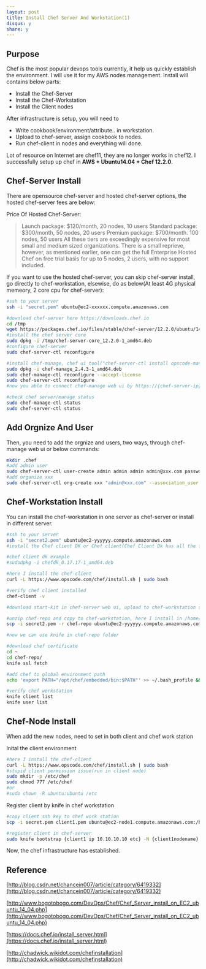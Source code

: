```yaml
---
layout: post
title: Install Chef Server And Workstation(1)
disqus: y
share: y
---
```


Purpose
-------------------------
Chef is the most popular devops tools currently, it help us quickly establish the environment. I will use it for my AWS nodes management. Install will contains below parts:

* Install the Chef-Server
* Install the Chef-Workstation
* Install the Client nodes

After infrastructure is setup, you will need to
* Write cookbook/environment/attribute.. in workstation.
* Upload to chef-server, assign cookbook to nodes.
* Run chef-client in nodes and everything will done.

Lot of resource on Internet are chef11, they are no longer works in chef12. I successfully setup up chef in **AWS + Ubuntu14.04 + Chef 12.2.0**. 

Chef-Server Install
-------------------------
There are opensource chef-server and hosted chef-server options, the hosted chef-server fees are below:

Price Of Hosted Chef-Server:
> Launch package: $120/month, 20 nodes, 10 users
> Standard package: $300/month, 50 nodes, 20 users
> Premium package: $700/month. 100 nodes, 50 users
> All these tiers are exceedingly expensive for most small and medium sized organizations. 
> There is a small reprieve, however, as mentioned earlier, one can get the full 
> Enterprise Hosted Chef on free trial basis for up to 5 nodes, 2 users, with no support included.

If you want to use the hosted chef-server, you can skip chef-server install, go directly to chef-workstation, elsewise, do as below(At least 4G physical memeory, 2 core cpu for chef-server):

```bash
#ssh to your server
ssh -i "secret.pem" ubuntu@ec2-xxxxxx.compute.amazonaws.com

#download chef-server here https://downloads.chef.io
cd /tmp
wget https://packages.chef.io/files/stable/chef-server/12.2.0/ubuntu/14.04/chef-server-core_12.2.0-1_amd64.deb
#install the chef server core
sudo dpkg -i /tmp/chef-server-core_12.2.0-1_amd64.deb
#configure chef-server
sudo chef-server-ctl reconfigure

#install chef-manage, chef ui tool("chef-server-ctl install opscode-manage" not work)
sudo dpkg -i chef-manage_2.4.3-1_amd64.deb
sudo chef-manage-ctl reconfigure --accept-license
sudo chef-server-ctl reconfigure
#now you able to connect chef-manage web ui by https://{chef-server-ip}

#check chef server/manage status
sudo chef-manage-ctl status
sudo chef-server-ctl status
```

Add Orgnize And User
-------------------------
Then, you need to add the orgnize and users, two ways, through chef-manage web ui or below commands:
```bash
mkdir .chef
#add admin user
sudo chef-server-ctl user-create admin admin admin admin@xxx.com password -f ~/.chef/admin.pem
#add organize xxx
sudo chef-server-ctl org-create xxx "admin@xxx.com" --association_user admin -f ~/.chef/xxx.pem
```

Chef-Workstation Install
-------------------------
You can install the chef-workstation in one server as chef-server or install in different server.

```bash
#ssh to your server
ssh -i "secret2.pem" ubuntu@ec2-yyyyyy.compute.amazonaws.com
#install the Chef client DK or Chef client(Chef Client Dk has all the functions chef client has), in addition, it provide some advance functions for developer developing cookbook and debug cookbook.

#chef client dk example
#sudodpkg -i chefdk_0.17.17-1_amd64.deb

#here I install the chef-client
curl -L https://www.opscode.com/chef/install.sh | sudo bash

#verify chef client installed
chef-client -v

#download start-kit in chef-server web ui, upload to chef-workstation server(Administrator -> organizaion -> Starter Kit -> Download Starter Kit)

#unzip chef-repo and copy to chef-workstation, here I install in /home/ubuntu
scp -i secret2.pem -r chef-repo ubuntu@ec2-yyyyyy.compute.amazonaws.com:/home/ubuntu

#now we can use knife in chef-repo folder

#download chef certificate
cd ~
cd chef-repo/
knife ssl fetch

#add chef to global environment path
echo 'export PATH="/opt/chef/embedded/bin:$PATH"' >> ~/.bash_profile && source ~/.bash_profile

#verify chef workstation
knife client list
knife user list
```

Chef-Node Install
-------------------------
When add the new nodes, need to set in both client and chef work station

Inital the client environment
```bash
#here I install the chef-client
curl -L https://www.opscode.com/chef/install.sh | sudo bash
#stupid client permission issue(run in client node)
sudo mkdir -p /etc/chef
sudo chmod 777 /etc/chef	
#or 
#sudo chown -R ubuntu:ubuntu /etc
```

Register client by knife in chef workstation
```bash
#copy client ssh key to chef work station
scp -i secret.pem client1.pem ubuntu@ec2-node1.compute.amazonaws.com:/home/ubuntu/chef-repo/.chef

#register client in chef-server
sudo knife bootstrap {client1 ip 10.10.10.10 etc} -N {client1nodename} -x ubuntu -p 22 -i .chef/client1.pem
```

Now, the chef infrastructure has established.

Reference
-------------------------
[http://blog.csdn.net/chancein007/article/category/6419332](http://blog.csdn.net/chancein007/article/category/6419332)

[http://www.bogotobogo.com/DevOps/Chef/Chef_Server_install_on_EC2_ubuntu_14_04.php](http://www.bogotobogo.com/DevOps/Chef/Chef_Server_install_on_EC2_ubuntu_14_04.php)

[https://docs.chef.io/install_server.html](https://docs.chef.io/install_server.html)

[http://chadwick.wikidot.com/chefinstallation](http://chadwick.wikidot.com/chefinstallation)
